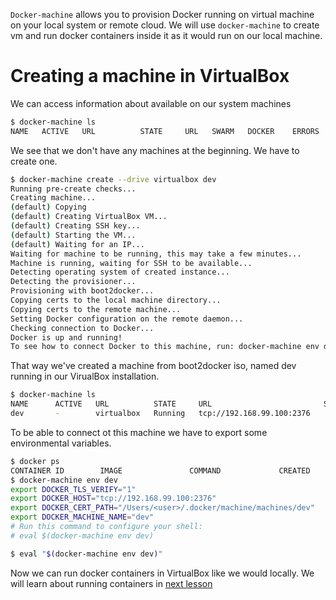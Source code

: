 `Docker-machine` allows you to provision Docker running on virtual machine
on your local system or remote cloud. We will use `docker-machine` to create
vm and run docker containers inside it as it would run on our local machine.

# Creating a machine in VirtualBox
We can access information about available on our system machines

```sh
$ docker-machine ls
NAME   ACTIVE   URL          STATE     URL   SWARM   DOCKER    ERRORS
```

We see that we don't have any machines at the beginning. We have to create
one.

```sh
$ docker-machine create --drive virtualbox dev
Running pre-create checks...
Creating machine...
(default) Copying 
(default) Creating VirtualBox VM...
(default) Creating SSH key...
(default) Starting the VM...
(default) Waiting for an IP...
Waiting for machine to be running, this may take a few minutes...
Machine is running, waiting for SSH to be available...
Detecting operating system of created instance...
Detecting the provisioner...
Provisioning with boot2docker...
Copying certs to the local machine directory...
Copying certs to the remote machine...
Setting Docker configuration on the remote daemon...
Checking connection to Docker...
Docker is up and running!
To see how to connect Docker to this machine, run: docker-machine env dev
```

That way we've created a machine from boot2docker iso, named dev running in
our VirualBox installation.

```sh
$ docker-machine ls
NAME      ACTIVE   URL          STATE     URL                         SWARM   DOCKER    ERRORS
dev       -        virtualbox   Running   tcp://192.168.99.100:2376           v1.9.1
```

To be able to connect ot this machine we have to export some environmental
variables.

```sh
$ docker ps
CONTAINER ID        IMAGE               COMMAND             CREATED             STATUS              PORTS               NAMES
$ docker-machine env dev
export DOCKER_TLS_VERIFY="1"
export DOCKER_HOST="tcp://192.168.99.100:2376"
export DOCKER_CERT_PATH="/Users/<user>/.docker/machine/machines/dev"
export DOCKER_MACHINE_NAME="dev"
# Run this command to configure your shell:
# eval $(docker-machine env dev)

$ eval "$(docker-machine env dev)"
```
Now we can run docker containers in VirtualBox like we would locally.
We will learn about running containers in [next lesson](running-docker-containers.md)  
